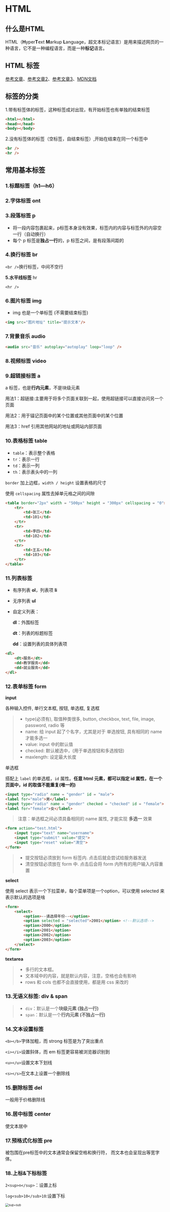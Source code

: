 # HTML

## 什么是HTML

HTML（**H**yper**T**ext **M**arkup **L**anguage，超文本标记语言）是用来描述网页的一种语言，它不是一种编程语言，而是一种**标记**语言。

## HTML 标签

[参考文章](https://blog.csdn.net/shengyin714959/article/details/125009120)、[参考文章2](https://blog.csdn.net/qq_56884023/article/details/124481401)、[参考文章3](https://blog.csdn.net/qq_38490457/article/details/108672791)、[MDN文档](https://developer.mozilla.org/zh-CN/)

## 标签的分类

1.带有标签体的标签，这种标签成对出现，有开始标签也有单独的结束标签

```html
<html></html>
<head></head>
<body></body>
```

2.没有标签体的标签（空标签，自结束标签）,开始在结束在同一个标签中

```html
<br />
<hr />
```

## 常用基本标签

### 1.标题标签（**h1—h6**）

### 2.字体标签 ont

### 3.段落标签 p

- 将一段内容包裹起来，p标签本身没有效果，标签内的内容与标签外的内容空一行（自动换行）
- 每个 p 标签是**独占一行**的，p 标签之间，是有段落间距的

### 4.换行标签 br 

`<br />`换行标签，中间不空行

**5.水平线标签** hr

`<hr />`

### 6.图片标签 img

- img 也是一个单标签 (不需要结束标签)

```html
<img src="图片地址" title="提示文本"/>
```

### 7.背景音乐 audio

```html
<audio src="音乐" autoplay="autoplay" loop="loop" />
```

### 8.视频标签 video

### 9.超链接标签 a

a 标签，也是**行内元素**，不是块级元素

用法1：超链接:主要用于将多个页面关联到一起，使用超链接可以直接访问另一个页面

用法2：用于锚记页面中的某个位置或其他页面中的某个位置

用法3：href 引用其他网站的地址或网站内部页面

### 10.表格标签 table

- `table`：表示整个表格
- `tr`：表示一行
- `td`：表示一列
- `th`：表示表头中的一列

`border` 加上边框，`width / height` 设置表格的尺寸

使用 `cellspacing` 属性去掉单元格之间的间隙

```html
<table border="2px" width = "500px" height = "300px" cellspacing = "0">
    <tr>
        <td>张三</td>
        <td>101</td>
    </tr>
    <tr>
        <td>李四</td>
        <td>102</td>
    </tr>
    <tr>
        <td>王五</td>
        <td>103</td>
    </tr>
</table>
```

### 11.列表标签

- 有序列表 **ol**，列表项 **li**

- 无序列表 **ul**

- 自定义列表：

  **dl**：外围标签

  **dt**：列表的标题标签

  **dd**：设置列表的具体列表项

```html
<dl>
    <dt>服务</dt>
    <dd>教学服务</dd>
    <dd>就业服务</dd>
</dl>
```

### 12.表单标签 form

**input**

各种输入控件, 单行文本框, 按钮, 单选框, 复选框

> - type(必须有), 取值种类很多, button, checkbox, text, file, image, password, radio 等
> - name: 给 input 起了个名字，尤其是对于 单选按钮, 具有相同的 name 才能多选一
> - value: input 中的默认值
> - checked: 默认被选中，(用于单选按钮和多选按钮)
> - maxlength: 设定最大长度

单选框

搭配上 `label` 的单选框，`id` 属性。**任意 html 元素，都可以指定 id 属性，在一个页面中，id 的取值不能重复(唯一的)**

```html
<input type="radio" name = "gender" id = "male"> 
<label for="male">男</label>
<input type="radio" name = "gender" checked = "checked" id = "female"> 
<label for="female">女</label>
```

> 注意：单选框之间必须具备相同的 name 属性, 才能实现 **多选一** 效果

```html
<form action="test.html">
	<input type="text" name="username">
	<input type="submit" value="提交">
	<input type="reset" value="清空">
</form>
```

> - 提交按钮必须放到 form 标签内. 点击后就会尝试给服务器发送
> - 清空按钮必须放在 form 中. 点击后会将 form 内所有的用户输入内容重置

**select**

使用 select 表示一个下拉菜单，每个菜单项是一个option，可以使用 selected 来表示默认的选项是啥

```html
<form>
    <select>
        <option>--请选择年份--</option>
        <option selected = "selected">2001</option> <!--默认选项-->
        <option>2000</option>
        <option>2001</option>
        <option>2002</option>
        <option>2003</option>
    </select>
</form>
```

**textarea**

> - 多行的文本框。
> - 文本域中的内容，就是默认内容，注意，空格也会有影响
> - rows 和 cols 也都不会直接使用，都是用 css 来改的

### 13.无语义标签: div & span

> - `div`：默认是一个**块级元素 (独占一行)**
> - `span`：默认是一个**行内元素 (不独占一行)**

### 14.文本设置标签

`<b></b>`字体加粗，而 strong 标签是为了突出重点

`<i></i>`设置斜体，而 em 标签更容易被浏览器识别到

`<u></u>`设置文本下划线

`<s></s>`在文本上设置一个删除线

### 15.删除标签 del

一般用于价格删除线

### 16.居中标签 center

使文本居中

### 17.预格式化标签 pre

被包围在pre标签中的文本通常会保留空格和换行符， 而文本也会呈现出等宽字体。

### 18.上标&下标标签

`2<sup>n</sup>`：设置上标

`log<sub>10</sub>10`:设置下标

<img src="HTMLNotes.assets/sup+sub.png" alt="sup+sub" style="zoom:67%;" />


